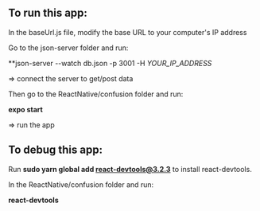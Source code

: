 ## To run this app:

In the baseUrl.js file, modify the base URL to your computer's IP address 

Go to the json-server folder and run:

**json-server --watch db.json -p 3001 -H *YOUR_IP_ADDRESS*

=> connect the server to get/post data

Then go to the ReactNative/confusion folder and run:

**expo start**

=> run the app


## To debug this app:

Run **sudo yarn global add react-devtools@3.2.3** to install react-devtools.

In the ReactNative/confusion folder and run:

**react-devtools**